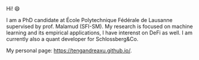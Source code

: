 Hi! 😄

I am a PhD candidate at École Polytechnique Fédérale de Lausanne supervised by prof. Malamud (SFI-SM). 
My research is focused on machine learning and its empirical applications, I have interenst on DeFi as well. 
I am currently also a quant developer for Schlossberg&Co. 

My personal page: https://tengandreaxu.github.io/.
